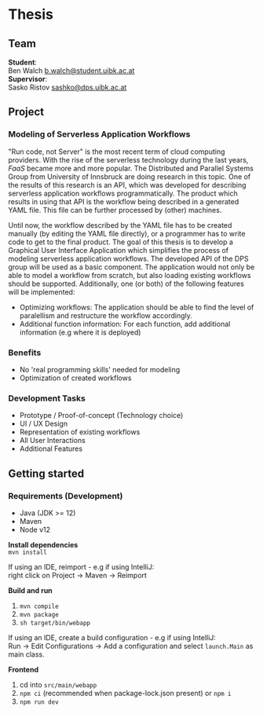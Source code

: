 # Thesis

## Team

**Student**:   
Ben Walch <b.walch@student.uibk.ac.at>  
**Supervisor**:  
Sasko Ristov <sashko@dps.uibk.ac.at>

## Project

### Modeling of Serverless Application Workflows 

"Run code, not Server" is the most recent term of cloud computing providers.
With the rise of the serverless technology during the last years, _FaaS_ became more and more popular.
The Distributed and Parallel Systems Group from University of Innsbruck are doing research in this topic.
One of the results of this research is an API, which was developed for describing serverless application workflows programmatically.
The product which results in using that API is the workflow being described in a generated YAML file.
This file can be further processed by (other) machines.

Until now, the workflow described by the YAML file has to be created manually (by editing the YAML file directly), or a programmer has to write code to get to the final product.
The goal of this thesis is to develop a Graphical User Interface Application which simplifies the process of modeling serverless application workflows.
The developed API of the DPS group will be used as a basic component.
The application would not only be able to model a workflow from scratch, but also loading existing workflows should be supported.
Additionally, one (or both) of the following features will be implemented:
- Optimizing workflows: The application should be able to find the level of paralellism and restructure the workflow accordingly.
- Additional function information: For each function, add additional information (e.g where it is deployed)

### Benefits

- No 'real programming skills' needed for modeling
- Optimization of created workflows

### Development Tasks
- Prototype / Proof-of-concept (Technology choice)
- UI / UX Design
- Representation of existing workflows
- All User Interactions
- Additional Features

## Getting started

### Requirements (Development)

* Java (JDK >= 12)
* Maven
* Node v12

**Install dependencies**  
`mvn install`  

If using an IDE, reimport - e.g if using IntelliJ:  
right click on Project -> Maven -> Reimport

**Build and run**
1. `mvn compile`
2. `mvn package`
3. `sh target/bin/webapp`

If using an IDE, create a build configuration - e.g if using IntelliJ:  
Run -> Edit Configurations -> Add a configuration and select ``launch.Main`` as main class.

**Frontend**

1. cd into `src/main/webapp`
2. `npm ci` (recommended when package-lock.json present) or `npm i`
3. `npm run dev`

